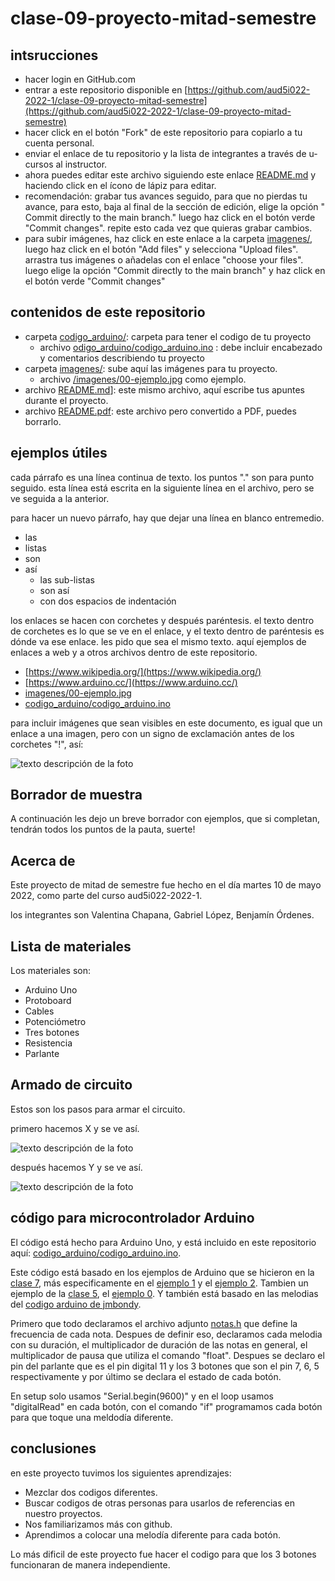 # clase-09-proyecto-mitad-semestre

## intsrucciones

* hacer login en GitHub.com
* entrar a este repositorio disponible en [https://github.com/aud5i022-2022-1/clase-09-proyecto-mitad-semestre](https://github.com/aud5i022-2022-1/clase-09-proyecto-mitad-semestre)
* hacer click en el botón "Fork" de este repositorio para copiarlo a tu cuenta personal.
* enviar el enlace de tu repositorio y la lista de integrantes a través de u-cursos al instructor.
* ahora puedes editar este archivo siguiendo este enlace [README.md](README.md) y haciendo click en el ícono de lápiz para editar.
* recomendación: grabar tus avances seguido, para que no pierdas tu avance, para esto, baja al final de la sección de edición, elige la opción " Commit directly to the main branch." luego haz click en el botón verde "Commit changes". repite esto cada vez que quieras grabar cambios.
* para subir imágenes, haz click en este enlace a la carpeta [imagenes/](imagenes/), luego haz click en el botón "Add files" y selecciona "Upload files". arrastra tus imágenes o añadelas con el enlace "choose your files". luego elige la opción "Commit directly to the main branch" y haz click en el botón verde "Commit changes"

## contenidos de este repositorio

* carpeta [codigo_arduino/](codigo_arduino/): carpeta para tener el codigo de tu proyecto
  * archivo [odigo_arduino/codigo_arduino.ino](codigo_arduino/codigo_arduino.ino) : debe incluir encabezado y comentarios describiendo tu proyecto
* carpeta [imagenes/](imagenes/): sube aquí las imágenes para tu proyecto.
  * archivo [/imagenes/00-ejemplo.jpg](/imagenes/00-ejemplo.jpg) como ejemplo.
* archivo [README.md](README.md)]: este mismo archivo, aquí escribe tus apuntes durante el proyecto.
* archivo [README.pdf](README.pdf): este archivo pero convertido a PDF, puedes borrarlo.

## ejemplos útiles

cada párrafo es una línea continua de texto. los puntos "." son para punto seguido.
esta línea está escrita en la siguiente línea en el archivo, pero se ve seguida a la anterior.

para hacer un nuevo párrafo, hay que dejar una línea en blanco entremedio.

* las
* listas
* son
* así
  * las sub-listas
  * son así
  * con dos espacios de indentación

los enlaces se hacen con corchetes y después paréntesis. el texto dentro de corchetes es lo que se ve en el enlace, y el texto dentro de paréntesis es dónde va ese enlace. les pido que sea el mismo texto. aquí ejemplos de enlaces a web y a otros archivos dentro de este repositorio.

* [https://www.wikipedia.org/](https://www.wikipedia.org/)
* [https://www.arduino.cc/](https://www.arduino.cc/)
* [imagenes/00-ejemplo.jpg](imagenes/00-ejemplo.jpg)
* [codigo_arduino/codigo_arduino.ino](codigo_arduino/codigo_arduino.ino)

para incluir imágenes que sean visibles en este documento, es igual que un enlace a una imagen, pero con un signo de exclamación antes de los corchetes "!", así:

![texto descripción de la foto](imagenes/00-ejemplo.jpg)

## Borrador de muestra

A continuación les dejo un breve borrador con ejemplos, que si completan, tendrán todos los puntos de la pauta, suerte!

## Acerca de

Este proyecto de mitad de semestre fue hecho en el día martes 10 de mayo 2022, como parte del curso  aud5i022-2022-1.

los integrantes son Valentina Chapana, Gabriel López, Benjamín Órdenes.

## Lista de materiales

Los materiales son:

* Arduino Uno
* Protoboard
* Cables
* Potenciómetro
* Tres botones
* Resistencia
* Parlante

## Armado de circuito

Estos son los pasos para armar el circuito.

primero hacemos X y se ve así.

![texto descripción de la foto](imagenes/00-ejemplo.jpg)

después hacemos Y y se ve así.

![texto descripción de la foto](imagenes/00-ejemplo.jpg)

## código para microcontrolador Arduino

El código está hecho para Arduino Uno, y está incluido en este repositorio aquí: [codigo_arduino/codigo_arduino.ino](codigo_arduino/codigo_arduino.ino).

Este código está basado en los ejemplos de Arduino que se hicieron en la [clase 7](https://github.com/montoyamoraga/aud5i022-2022-1/tree/main/clases/clase-07), más especificamente en el [ejemplo 1](https://github.com/montoyamoraga/aud5i022-2022-1/tree/main/clases/clase-07/ej_01_melodia) y el [ejemplo 2](https://github.com/montoyamoraga/aud5i022-2022-1/tree/main/clases/clase-07/ej_02_sonido_pulsador). Tambien un ejemplo de la [clase 5](https://github.com/montoyamoraga/aud5i022-2022-1/tree/main/clases/clase-05), el [ejemplo 0](https://github.com/montoyamoraga/aud5i022-2022-1/blob/main/clases/clase-05/ej_00_lectura_pulsador/ej_00_lectura_pulsador.ino). Y también está basado en las melodias del [codigo arduino de jmbondy](https://docs.google.com/document/d/1mRPqbCTv9P8CKg8gseD8ZIad5aAoSBY0S_63e5EqlLg/edit).

Primero que todo declaramos el archivo adjunto [notas.h](https://github.com/montoyamoraga/aud5i022-2022-1/blob/main/clases/clase-07/ej_01_melodia/notas.h) que define la frecuencia de cada nota. Despues de definir eso, declaramos cada melodia con su duración, el multiplicador de duración de las notas en general, el multiplicador de pausa que utiliza el comando "float". Despues se declaro el pin del parlante que es el pin digital 11 y los 3 botones que son el pin 7, 6, 5 respectivamente y por último se declara el estado de cada botón.

En setup solo usamos "Serial.begin(9600)" y en el loop usamos "digitalRead" en cada botón, con el comando "if" programamos cada botón para que toque una meldodía diferente.

## conclusiones

en este proyecto tuvimos los siguientes aprendizajes: 

* Mezclar dos codigos diferentes.
* Buscar codigos de otras personas para usarlos de referencias en nuestro proyectos.
* Nos familiarizamos más con github.
* Aprendimos a colocar una melodía diferente para cada botón.

Lo más dificil de este proyecto fue hacer el codigo para que los 3 botones funcionaran de manera independiente.
